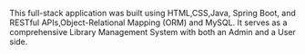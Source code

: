 This full-stack application was built using HTML,CSS,Java, Spring Boot, and RESTful APIs,Object-Relational Mapping (ORM) and MySQL. It serves as a comprehensive Library Management System with both an Admin and a User side.

